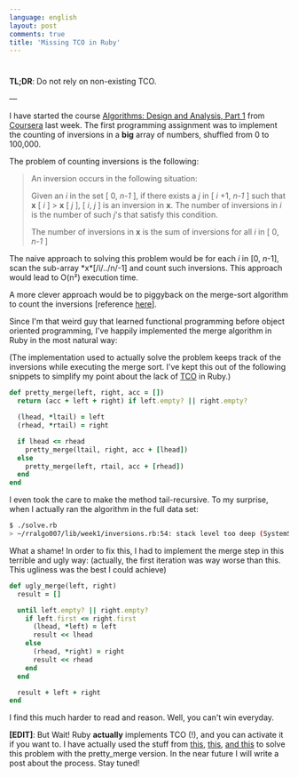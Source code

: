 ```yaml
---
language: english
layout: post
comments: true
title: 'Missing TCO in Ruby'
---
```


# <p hidden>Missing TCO in Ruby<p hidden>

**TL;DR**: Do not rely on non-existing TCO.

&#x2014;

I have started the course [Algorithms: Design and Analysis, Part 1](https://www.coursera.org/course/algo) from
[Coursera](http://coursera.org) last week. The first programming assignment was to implement the
counting of inversions in a **big** array of numbers, shuffled from 0 to
100,000.

The problem of counting inversions is the following:

> An inversion occurs in the following situation:
>
> Given an *i* in the set [ 0, *n-1* ], if there exists a *j* in [ *i* +1, *n-1*
> ] such that **x** [ *i* ] > **x** [ *j* ], [ *i*, *j* ] is an inversion in **x**. The number
> of inversions in *i* is the number of such *j*'s that satisfy this condition.
>
> The number of inversions in **x** is the sum of inversions for all *i* in [ 0,
> *n-1* ]

The naive approach to solving this problem would be for each *i* in [0,
*n*-1], scan the sub-array \*x\*[/i/../n/-1] and count such inversions. This
approach would lead to O(n²) execution time.

A more clever approach would be to piggyback on the merge-sort algorithm to
count the inversions [reference [here](http://www.geeksforgeeks.org/counting-inversions/)].

Since I'm that weird guy that learned functional programming before object
oriented programming, I've happily implemented the merge algorithm in Ruby in
the most natural way:

(The implementation used to actually solve the problem keeps track of the
inversions while executing the merge sort. I've kept this out of the following
snippets to simplify my point about the lack of [TCO](http://en.wikipedia.org/wiki/Tail_call) in Ruby.)

```ruby
def pretty_merge(left, right, acc = [])
  return (acc + left + right) if left.empty? || right.empty?

  (lhead, *ltail) = left
  (rhead, *rtail) = right

  if lhead <= rhead
    pretty_merge(ltail, right, acc + [lhead])
  else
    pretty_merge(left, rtail, acc + [rhead])
  end
end
```

I even took the care to make the method tail-recursive. To my surprise, when I
actually ran the algorithm in the full data set:

```sh
$ ./solve.rb
> ~/rralgo007/lib/week1/inversions.rb:54: stack level too deep (SystemStackError)
```

What a shame! In order to fix this, I had to implement the merge step in this
terrible and ugly way: (actually, the first iteration was way worse than this.
This ugliness was the best I could achieve)

```ruby
def ugly_merge(left, right)
  result = []

  until left.empty? || right.empty?
    if left.first <= right.first
      (lhead, *left) = left
      result << lhead
    else
      (rhead, *right) = right
      result << rhead
    end
  end

  result + left + right
end
```

I find this much harder to read and reason. Well, you can't win everyday.

**[EDIT]**: But Wait! Ruby **actually** implements TCO (!), and you can activate it if
you want to. I have actually used the stuff from [this](http://nithinbekal.com/posts/ruby-tco/), [this](http://timelessrepo.com/tailin-ruby), [and this](http://blog.tdg5.com/tail-call-optimization-ruby-deep-dive/) to solve
this problem with the <span class="underline">pretty\_merge</span> version. In the near future I will write
a post about the process. Stay tuned!
